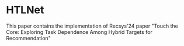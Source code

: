 # HTLNet
This paper contains the implementation of Recsys'24 paper "Touch the Core: Exploring Task Dependence Among Hybrid Targets for Recommendation"
